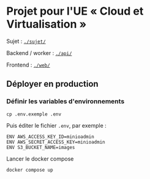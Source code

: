 # Projet pour l'UE « Cloud et Virtualisation »

Sujet : [`./sujet/`](./sujet/README.md)

Backend / worker : [`./api/`](./api/README.md)

Frontend : [`./web/`](./web/README.md)

## Déployer en production

### Définir les variables d'environnements

```
cp .env.exemple .env
```

Puis éditer le fichier `.env`, par exemple :

```
ENV AWS_ACCESS_KEY_ID=minioadmin
ENV AWS_SECRET_ACCESS_KEY=minioadmin
ENV S3_BUCKET_NAME=images
```

Lancer le docker compose

```
docker compose up
```

